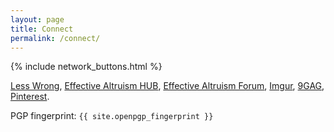 ```yaml
---
layout: page
title: Connect
permalink: /connect/
---
```


{% include network_buttons.html %}

[Less Wrong](http://lesswrong.com/user/PedroIvanLopez/),
[Effective Altruism HUB](https://eahub.org/user/pedro-ivan-lopez),
[Effective Altruism Forum](http://effective-altruism.com/user/PedroIvanLopez/),
[Imgur](https://imgur.com/user/dreilopz),
[9GAG](http://9gag.com/u/dreilopz),
[Pinterest](https://www.pinterest.com/dreilopz/).

PGP fingerprint: `{{ site.openpgp_fingerprint }}`
